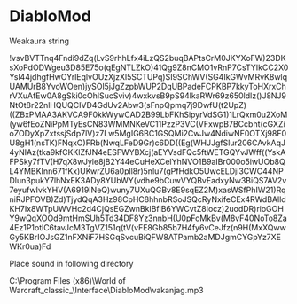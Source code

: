 # DiabloMod

Weakaura string

!vsvBVTTnq4Fndi9dZq(LvS9rhhLfx4iLzQS2buqBAPtsCrM0JKYXoFW)23DKsXoPdODWgeu3D85E75o(qEgNTLZkO)41Qg9Z8nCMO1vRnP7CsTYIkCC2X0Ysl44jdhgfHwOYrlEqlvOUzXjzXl5SCTUPq)SI9SChWV(SG4IkGWvMRvK8wlqUAMUrB8YvoWOen)jySOl5jJgZzpbWUP2DqUBPadeFCPKBP7kkyToHXrxChrVXuAfEw0A8gSki0cOhlSucSviv)4wxkvsB9pS94lkaRWr69z650ldlz()J8NJ9NtOt8r22nlHQUQCIVD4GdUv2Abw3(sFnpQpmq7j9DwfU(t2UpZ)((ZBxPMAA3AKVCA9F0kkWywCAD2B99LbFKhSipyrVdSG1)1LrQxm0u2XoM(yw6fEoZNiPpMTyEsCN83WMMNKeVC11PzzP3VC(VFxwpB7BCcbht(cGXZioZODyXpZxtssjSdp7lV)z7Lw5MgIG6BC1GSQMi2CwJw4NdiwNF0OTXj98F0U8gH1(nsTK)FNqxO)FRb(NwqLFeD9Gr)c6DD((Eg(WHJJgfSlur206CAvkAqJ4yNIAz(tka9kfCKKlZfJN4eESFWYBXcj(aEYVsdFQc5ftWETGQYvJWff((YskAFPSky7fTV(H7qX8wJyle8jB2Y44eCuHeXCelYhNVO1B9aIBr000o5iwUOb8QL4YMBKInn671fKx)UKwrZU6a0pll8r)5nlu7(gPfHdkO5UwcELDji3CWC44NPDlun3pukY7lhNxEK3ADy8YUbWY(vdhe9bCuwVYQBvEadxyNw3BiQS7AV2v7eyufwIvkYHV(A6919INeQ)wuny7UXuQGBv8E9sqEZ2M)xasWSfPhIW21)RqniRJPFOVB)Zd)TjydQqA3Hz98CpHC8hhnbRSoJSQcRyNxifeCEx4RWdBAlldKH7Ix8WTpUWVHc2d4CjQsEGZwnBklBflB6YWCvtZ8Iocz)2uodDR)rioGOHY9wQqXOOd9mtHmSUh5Td34DF8Yz3nnbH(U0pFoMkBv(M8vF40NoTo8Za4Ez1P1otlC6tavJcM3TgVZ151q(tV(vFE8Gb85b7H4fy6vCeJfz(n9H(MxXQwwGy5KBrIOJsGZ1nFXNiF7HSGqSvcuBiQFW8ATPamb2aMDJgmCYGpYz7XEWKr0ua)Fd

Place sound in following directory

C:\Program Files (x86)\World of Warcraft\_classic_\Interface\DiabloMod\vakanjag.mp3

